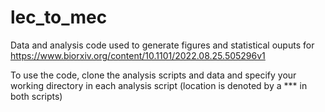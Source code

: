 # lec_to_mec
Data and analysis code used to generate figures and statistical ouputs for https://www.biorxiv.org/content/10.1101/2022.08.25.505296v1

To use the code, clone the analysis scripts and data and specify your working directory in each analysis script (location is denoted by a *** in both scripts)
